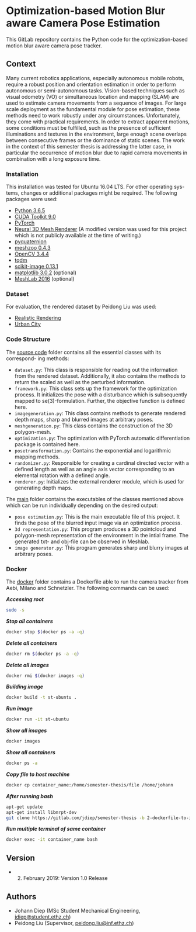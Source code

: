 # Optimization-based Motion Blur aware Camera Pose Estimation

This GitLab repository contains the Python code for the optimization-based motion blur aware camera pose tracker.

## Context

Many current robotics applications, especially autonomous mobile robots, require a robust position and orientation estimation in order to perform autonomous or semi-autonomous tasks. Vision-based techniques such as visual odometry (VO) or simultaneous location and mapping (SLAM) are used to estimate camera movements from a sequence of images. For large scale deployment as the fundamental module for pose estimation, these methods need to work robustly under any circumstances. Unfortunately, they come with practical requirements. In order to extract apparent motions, some conditions must be fulfilled, such as the presence of sufficient illuminations and textures in the environment, large enough scene overlaps between consecutive frames or the dominance of static scenes. The work in the context of this semester thesis is addressing the latter case, in particular the occurrence of motion blur due to rapid camera movements in combination with a long exposure time.


### Installation

This installation was tested for Ubuntu 16.04 LTS. For other operating sys-
tems, changes or additional packages might be required. The following
packages were used:

* [Python 3.6.5](https://www.python.org/downloads/source/)
* [CUDA Toolkit 9.0](https://developer.nvidia.com/cuda-90-download-archive/)
* [PyTorch](https://pytorch.org/)
* [Neural 3D Mesh Renderer](http://hiroharu-kato.com/projects_en/neural_renderer.html) (A modified version was used for this project which is not publicly available at the time of writing.)
* [pyquaternion](http://kieranwynn.github.io/pyquaternion/)
* [meshzoo 0.4.3](https://pypi.org/project/meshzoo/)
* [OpenCV 3.4.4](https://www.learnopencv.com/install-opencv-3-4-4-on-ubuntu-16-04/)
* [tqdm](https://github.com/tqdm/tqdm)
* [scikit-image 0.13.1](http://scikit-image.org/docs/0.13.x/install.html)
* [matplotlib 3.0.2](https://matplotlib.org/users/installing.html) (optional)
* [MeshLab 2016](http://www.meshlab.net/#download/) (optional)

### Dataset

For evaluation, the rendered dataset by Peidong Liu was used:

* [Realistic Rendering](https://gitlab.com/jdiep/semester-thesis/tree/3-neural-mesh-reprojection/RelisticRendering-dataset)
* [Urban City](https://gitlab.com/jdiep/semester-thesis/tree/3-neural-mesh-reprojection/UrbanCity%20dataset)

### Code Structure

The [source code](https://gitlab.com/jdiep/semester-thesis/tree/3-neural-mesh-reprojection/neural_mesh_renderer/OBMBACPE/lib) folder contains all the essential classes with its correspond-
ing methods:

* `dataset.py`: This class is responsible for reading out the information from the rendered dataset. Additionally, it also contains the methods to return the scaled as well as the perturbed information.
* `framework.py`: This class sets up the framework for the optimization process. It initializes the pose with a disturbance which is subsequently mapped to se(3)-formulation. Further, the objective function is defined here.
* `imagegeneration.py`: This class contains methods to generate rendered depth maps, sharp and blurred images at arbitrary poses.
* `meshgeneration.py`: This class contains the construction of the 3D polygon-mesh.
* `optimization.py`: The optimization with PyTorch automatic differentiation package is contained here.
* `posetransformation.py`: Contains the exponential and logarithmic mapping methods.
* `randomizer.py`: Responsible for creating a cardinal directed vector with a defined length as well as an angle axis vector corresponding to an elemental rotation with a defined angle.
* `renderer.py`: Initializes the external renderer module, which is used for generating depth maps.

The [main](https://gitlab.com/jdiep/semester-thesis/tree/3-neural-mesh-reprojection/neural_mesh_renderer/OBMBACPE) folder contains the executables of the classes mentioned above which can be run individually depending on the desired output:

* `pose estimation.py`: This is the main executable file of this project. It finds the pose of the blurred input image via an optimization process.
* `3d representation.py`: This program produces a 3D pointcloud and polygon-mesh representation of the environment in the intial frame. The generated txt- and obj-file can be observed in Meshlab.
* `image generator.py`: This program generates sharp and blurry images at arbitrary poses.

### Docker

The [docker](https://gitlab.com/jdiep/semester-thesis/tree/3-neural-mesh-reprojection/docker) folder contains a Dockerfile able to run the camera tracker from Aebi, Milano and Schnetzler. The following commands can be used: 


***Accessing root***
```bash
sudo -s
```

***Stop all containers***
```bash
docker stop $(docker ps -a -q)
```

***Delete all containers***
```bash
docker rm $(docker ps -a -q)
```

***Delete all images***
```bash
docker rmi $(docker images -q)
```

***Building image***
```bash
docker build -t st-ubuntu .
```

***Run image***
```bash
docker run -it st-ubuntu
```

***Show all images***
```bash
docker images
```

***Show all containers***
```bash
docker ps -a
```

***Copy file to host machine***
```bash
docker cp container_name:/home/semester-thesis/file /home/johann
```

***After running bash***
```bash
apt-get update
apt-get install libmrpt-dev
git clone https://gitlab.com/jdiep/semester-thesis -b 2-dockerfile-to-install-all-dependencies-for-the-project
```

***Run multiple terminal of same container***
```bash
docker exec -it container_name bash
```

## Version

* 2. February 2019: Version 1.0 Release

## Authors

* Johann Diep (MSc Student Mechanical Engineering, jdiep@student.ethz.ch)
* Peidong Liu (Supervisor, peidong.liu@inf.ethz.ch)